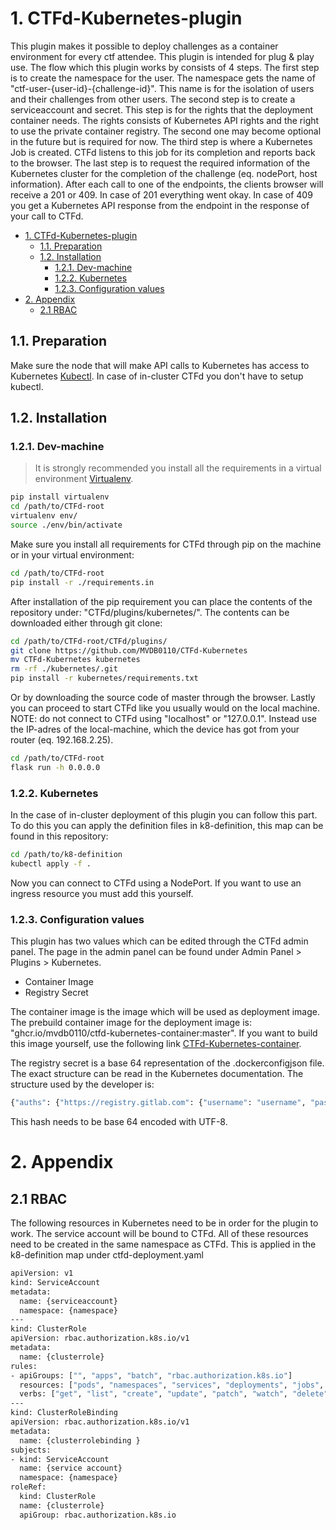 # 1. CTFd-Kubernetes-plugin

This plugin makes it possible to deploy challenges as a container environment for every ctf attendee. This plugin is intended for plug & play use. The flow which this plugin works by consists of 4 steps. The first step is to create the namespace for the user. The namespace gets the name of "ctf-user-{user-id}-{challenge-id}". This name is for the isolation of users and their challenges from other users. The second step is to create a serviceaccount and secret. This step is for the rights that the deployment container needs. The rights consists of Kubernetes API rights and the right to use the private container registry. The second one may become optional in the future but is required for now. The third step is where a Kubernetes Job is created. CTFd listens to this job for its completion and reports back to the browser. The last step is to request the required information of the Kubernetes cluster for the completion of the challenge (eq. nodePort, host information). After each call to one of the endpoints, the clients browser will receive a 201 or 409. In case of 201 everything went okay. In case of 409 you get a Kubernetes API response from the endpoint in the response of your call to CTFd.

- [1. CTFd-Kubernetes-plugin](#1-ctfd-kubernetes-plugin)
  - [1.1. Preparation](#11-preparation)
  - [1.2. Installation](#12-installation)
    - [1.2.1. Dev-machine](#121-dev-machine)
    - [1.2.2. Kubernetes](#122-kubernetes)
    - [1.2.3. Configuration values](#123-configuration-values)
- [2. Appendix](#2-appendix)
  - [2.1 RBAC](#21-rbac)

## 1.1. Preparation

Make sure the node that will make API calls to Kubernetes has access to Kubernetes [Kubectl](https://kubernetes.io/docs/tasks/tools/). In case of in-cluster CTFd you don't have to setup kubectl.

## 1.2. Installation

### 1.2.1. Dev-machine

> It is strongly recommended you install all the requirements in a virtual environment [Virtualenv](https://virtualenv.pypa.io/en/latest/installation.html).

```Bash
pip install virtualenv
cd /path/to/CTFd-root
virtualenv env/
source ./env/bin/activate
```

Make sure you install all requirements for CTFd through pip on the machine or in your virtual environment:
```Bash
cd /path/to/CTFd-root
pip install -r ./requirements.in
```

After installation of the pip requirement you can place the contents of the repository under: "CTFd/plugins/kubernetes/". The contents can be downloaded either through git clone:
```Bash
cd /path/to/CTFd-root/CTFd/plugins/
git clone https://github.com/MVDB0110/CTFd-Kubernetes
mv CTFd-Kubernetes kubernetes
rm -rf ./kubernetes/.git
pip install -r kubernetes/requirements.txt
```
Or by downloading the source code of master through the browser. Lastly you can proceed to start CTFd like you usually would on the local machine. NOTE: do not connect to CTFd using "localhost" or "127.0.0.1". Instead use the IP-adres of the local-machine, which the device has got from your router (eq. 192.168.2.25).

```Bash
cd /path/to/CTFd-root
flask run -h 0.0.0.0
```

### 1.2.2. Kubernetes

In the case of in-cluster deployment of this plugin you can follow this part.
To do this you can apply the definition files in k8-definition, this map can be found in this repository:
```Bash
cd /path/to/k8-definition
kubectl apply -f .
```
Now you can connect to CTFd using a NodePort. If you want to use an ingress resource you must add this yourself.

### 1.2.3. Configuration values

This plugin has two values which can be edited through the CTFd admin panel. The page in the admin panel can be found under Admin Panel > Plugins > Kubernetes.

- Container Image
- Registry Secret

The container image is the image which will be used as deployment image. The prebuild container image for the deployment image is: "ghcr.io/mvdb0110/ctfd-kubernetes-container:master". If you want to build this image yourself, use the following link [CTFd-Kubernetes-container](https://github.com/MVDB0110/CTFd-kubernetes-container). <br />

The registry secret is a base 64 representation of the .dockerconfigjson file. The exact structure can be read in the Kubernetes documentation. The structure used by the developer is:

```Bash
{"auths": {"https://registry.gitlab.com": {"username": "username", "password": "password", "email": "example@github.com", "auth": "base64(username:password)"}}}
```

This hash needs to be base 64 encoded with UTF-8.

# 2. Appendix
## 2.1 RBAC

The following resources in Kubernetes need to be in order for the plugin to work. The service account will be bound to CTFd. All of these resources need to be created in the same namespace as CTFd. This is applied in the k8-definition map under ctfd-deployment.yaml
```Bash
apiVersion: v1
kind: ServiceAccount
metadata:
  name: {serviceaccount}
  namespace: {namespace}
---
kind: ClusterRole
apiVersion: rbac.authorization.k8s.io/v1
metadata:
  name: {clusterrole}
rules:
- apiGroups: ["", "apps", "batch", "rbac.authorization.k8s.io"]
  resources: ["pods", "namespaces", "services", "deployments", "jobs", "roles", "rolebindings", "nodes", "secrets"]
  verbs: ["get", "list", "create", "update", "patch", "watch", "delete", "deletecollection"]
---
kind: ClusterRoleBinding
apiVersion: rbac.authorization.k8s.io/v1
metadata:
  name: {clusterrolebinding }
subjects:
- kind: ServiceAccount
  name: {service account}
  namespace: {namespace}
roleRef:
  kind: ClusterRole
  name: {clusterrole}
  apiGroup: rbac.authorization.k8s.io
```
